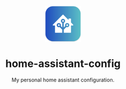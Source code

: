 <p align="center">
  <img width=100 height=100 alt="Screenshot" src="docs/icon.svg">
</p>
<div align="center">
  <h1>home-assistant-config</h1>
  <p>My personal home assistant configuration.</p>
</div>